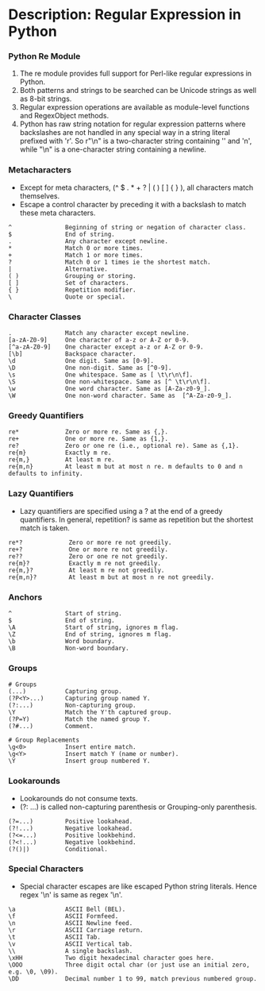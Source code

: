 # Description: Regular Expression in Python

### Python Re Module
1. The re module provides full support for Perl-like regular expressions in Python.
2. Both patterns and strings to be searched can be Unicode strings as well as 8-bit strings.
3. Regular expression operations are available as module-level functions and RegexObject methods. 
4. Python has raw string notation for regular expression patterns where backslashes are not handled in any special way 
   in a string literal prefixed with 'r'. So r"\n" is a two-character string containing '\' and 'n', while "\n" is a 
   one-character string containing a newline.

### Metacharacters
- Except for meta characters, (^ $ . * + ? | ( ) [ ] { } \), all characters match themselves. 
- Escape a control character by preceding it with a backslash to match these meta characters.

```
^               Beginning of string or negation of character class.
$               End of string.
.               Any character except newline.
*               Match 0 or more times.
+               Match 1 or more times.
?               Match 0 or 1 times ie the shortest match.
|               Alternative.
( )             Grouping or storing.
[ ]             Set of characters.
{ }             Repetition modifier.
\               Quote or special.
```

### Character Classes
```
.               Match any character except newline.
[a-zA-Z0-9]     One character of a-z or A-Z or 0-9.
[^a-zA-Z0-9]	One character except a-z or A-Z or 0-9.
[\b]	        Backspace character.
\d              One digit. Same as [0-9].
\D              One non-digit. Same as [^0-9].
\s              One whitespace. Same as [ \t\r\n\f].
\S              One non-whitespace. Same as [^ \t\r\n\f].
\w              One word character. Same as [A-Za-z0-9_].
\W              One non-word character. Same as  [^A-Za-z0-9_].
```

### Greedy Quantifiers
```
re*             Zero or more re. Same as {,}.
re+             One or more re. Same as {1,}.
re?             Zero or one re (i.e., optional re). Same as {,1}.
re{m}           Exactly m re.
re{m,}          At least m re.
re{m,n}         At least m but at most n re. m defaults to 0 and n defaults to infinity. 
```

### Lazy Quantifiers
- Lazy quantifiers are specified using a ? at the end of a greedy quantifiers. In general, repetition? is same as 
  repetition but the shortest match is taken.

```
re*?             Zero or more re not greedily.
re+?             One or more re not greedily.
re??             Zero or one re not greedily. 
re{m}?           Exactly m re not greedily.
re{m,}?          At least m re not greedily.
re{m,n}?         At least m but at most n re not greedily. 
```

### Anchors
```
^               Start of string.
$               End of string.
\A              Start of string, ignores m flag.
\Z              End of string, ignores m flag.
\b              Word boundary.
\B              Non-word boundary.
```

### Groups
```
# Groups
(...)           Capturing group.
(?P<Y>...)      Capturing group named Y.
(?:...)         Non-capturing group.
\Y              Match the Y'th captured group.
(?P=Y)  	    Match the named group Y.
(?#...)         Comment.

# Group Replacements
\g<0>           Insert entire match.
\g<Y>           Insert match Y (name or number).
\Y              Insert group numbered Y.
```

### Lookarounds
- Lookarounds do not consume texts.
- (?: ...) is called non-capturing parenthesis or Grouping-only parenthesis.

```
(?=...)         Positive lookahead.
(?!...)         Negative lookahead.
(?<=...)        Positive lookbehind.
(?<!...)        Negative lookbehind.
(?()|)          Conditional.
```

### Special Characters
- Special character escapes are like escaped Python string literals. Hence regex '\n' is same as regex '\\n'.

```
\a              ASCII Bell (BEL).
\f              ASCII Formfeed.
\n              ASCII Newline feed.
\r              ASCII Carriage return.
\t              ASCII Tab.
\v              ASCII Vertical tab.
\\              A single backslash.
\xHH            Two digit hexadecimal character goes here.
\OOO            Three digit octal char (or just use an initial zero, e.g. \0, \09).
\DD             Decimal number 1 to 99, match previous numbered group.
```
